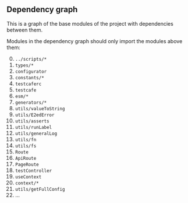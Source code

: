 ## Dependency graph

This is a graph of the base modules of the project with dependencies between them.

Modules in the dependency graph should only import the modules above them:

0. `../scripts/*`
1. `types/*`
2. `configurator`
3. `constants/*`
4. `testcaferc`
5. `testcafe`
6. `esm/*`
7. `generators/*`
8. `utils/valueToString`
9. `utils/E2edError`
10. `utils/asserts`
11. `utils/runLabel`
12. `utils/generalLog`
13. `utils/fn`
14. `utils/fs`
15. `Route`
16. `ApiRoute`
17. `PageRoute`
18. `testController`
19. `useContext`
20. `context/*`
21. `utils/getFullConfig`
22. ...
